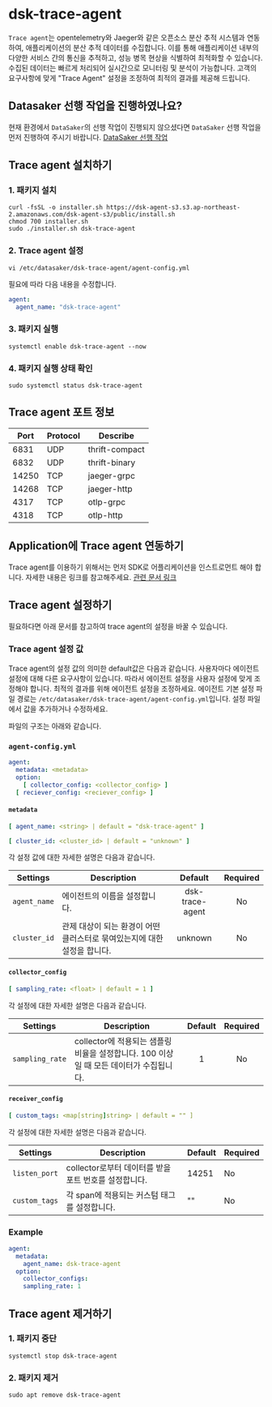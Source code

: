 # dsk-trace-agent

`Trace agent`는 opentelemetry와 Jaeger와 같은 오픈소스 분산 추적 시스템과 연동하여, 애플리케이션의 분산 추적 데이터를 수집합니다.
이를 통해 애플리케이션 내부의 다양한 서비스 간의 통신을 추적하고, 성능 병목 현상을 식별하여 최적화할 수 있습니다.
수집된 데이터는 빠르게 처리되어 실시간으로 모니터링 및 분석이 가능합니다.
고객의 요구사항에 맞게 "Trace Agent" 설정을 조정하여 최적의 결과를 제공해 드립니다.

## Datasaker 선행 작업을 진행하였나요?

현재 환경에서 `DataSaker`의 선행 작업이 진행되지 않으셨다면 `DataSaker` 선행 작업을 먼저 진행하여 주시기 바랍니다. [DataSaker 선행 작업](README.md)

## Trace agent 설치하기

### 1. 패키지 설치

<!-- 
example API Key : VAR_GLOBAL_APIKEY=1234567890abcdef1234567890abcdef
 -->

``` shell
curl -fsSL -o installer.sh https://dsk-agent-s3.s3.ap-northeast-2.amazonaws.com/dsk-agent-s3/public/install.sh
chmod 700 installer.sh
sudo ./installer.sh dsk-trace-agent
```

### 2. Trace agent 설정

```shell
vi /etc/datasaker/dsk-trace-agent/agent-config.yml
```

필요에 따라 다음 내용을 수정합니다.

```yaml
agent:
  agent_name: "dsk-trace-agent"
```

### 3. 패키지 실행

```shell
systemctl enable dsk-trace-agent --now
```

### 4. 패키지 실행 상태 확인

```shell
sudo systemctl status dsk-trace-agent
```

## Trace agent 포트 정보

| Port  | Protocol | Describe       |
|-------|----------|----------------|
| 6831  | UDP      | thrift-compact |
| 6832  | UDP      | thrift-binary  |
| 14250 | TCP      | jaeger-grpc    |
| 14268 | TCP      | jaeger-http    |
| 4317  | TCP      | otlp-grpc      |
| 4318  | TCP      | otlp-http      |

## Application에 Trace agent 연동하기

Trace agent를 이용하기 위해서는 먼저 SDK로 어플리케이션을 인스트로먼트 해야 합니다.
자세한 내용은 링크를 참고해주세요.
[관련 문서 링크](https://github.com/datasaker/documentation/tree/main/settings/dsk-trace-agent/Instrumentation)

## Trace agent 설정하기

필요하다면 아래 문서를 참고하여 trace agent의 설정을 바꿀 수 있습니다.

### Trace agent 설정 값

Trace agent의 설정 값의 의미한 default값은 다음과 같습니다.
사용자마다 에이전트 설정에 대해 다른 요구사항이 있습니다.
따라서 에이전트 설정을 사용자 설정에 맞게 조정해야 합니다.
최적의 결과를 위해 에이전트 설정을 조정하세요.
에이전트 기본 설정 파일 경로는 `/etc/datasaker/dsk-trace-agent/agent-config.yml`입니다.
설정 파일에서 값을 추가하거나 수정하세요.

파일의 구조는 아래와 같습니다.

### `agent-config.yml`

```yaml
agent:
  metadata: <metadata>
  option:
    [ collector_config: <collector_config> ]
  [ reciever_config: <reciever_config> ]
```

#### `metadata`

```yaml
[ agent_name: <string> | default = "dsk-trace-agent" ]

[ cluster_id: <cluster_id> | default = "unknown" ]
```

각 설정 값에 대한 자세한 설명은 다음과 같습니다.

| **Settings**               | **Description**                                                                                     | **Default** | **Required** |
| -------------------------- | --------------------------------------------------------------------------------------------------- | :---------: | :----------: |
| `agent_name`               | 에이전트의 이름을 설정합니다.                                                                             | dsk-trace-agent | No           |
| `cluster_id`               | 관제 대상이 되는 환경이 어떤 클러스터로 묶여있는지에 대한 설정을 합니다.                                                                 | unknown     | No           |

#### `collector_config`

```yaml
[ sampling_rate: <float> | default = 1 ]
```

각 설정에 대한 자세한 설명은 다음과 같습니다.

| **Settings**               | **Description**                                                                                     | **Default** | **Required** |
| -------------------------- | --------------------------------------------------------------------------------------------------- | :---------: | :----------: |
| `sampling_rate`            | collector에 적용되는 샘플링 비율을 설정합니다. 100 이상일 때 모든 데이터가 수집됩니다.                                                                 | 1           | No           |

#### `receiver_config`

```yaml
[ custom_tags: <map[string]string> | default = "" ]
```

각 설정에 대한 자세한 설명은 다음과 같습니다.

| **Settings**               | **Description**                                                                                     | **Default** | **Required** |
| -------------------------- | --------------------------------------------------------------------------------------------------- | ----------- | ------------ |
| `listen_port`              | collector로부터 데이터를 받을 포트 번호를 설정합니다.                                                                 | 14251       | No           |
| `custom_tags`              | 각 span에 적용되는 커스텀 태그를 설정합니다.                                                                 | ""          | No           |

### Example

```yaml
agent:
  metadata:
    agent_name: dsk-trace-agent 
  option:
    collector_configs:
    sampling_rate: 1
```

## Trace agent 제거하기

### 1. 패키지 중단

```shell
systemctl stop dsk-trace-agent
```

### 2. 패키지 제거

```shell
sudo apt remove dsk-trace-agent
```
